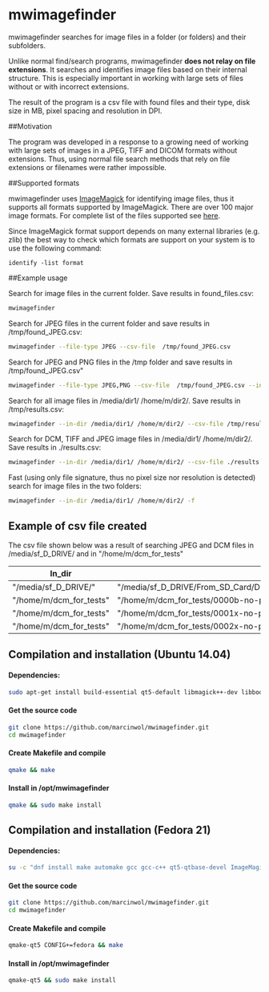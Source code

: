 # mwimagefinder

mwimagefinder searches for image files in a folder (or folders) and their subfolders.

Unlike normal find/search programs, mwimagefinder **does not relay on file extensions**. It searches and identifies image files based on their internal structure. This is especially important in working with large sets of files without or with incorrect extensions. 

The result of the program is a csv file with found files and their type, disk size in MB, pixel spacing and resolution in DPI.

##Motivation

The program was developed in a response to a growing need of working with large sets of images in a JPEG, TIFF and DICOM formats without extensions. Thus, using normal file search methods that rely on file extensions or filenames were rather impossible. 

##Supported formats

mwimagefinder uses [ImageMagick](http://www.imagemagick.org/) for identifying image files, thus it supports all formats supported by ImageMagick. There are over 100 major image formats. For complete list of the files supported see [here](http://www.imagemagick.org/script/formats.php).

Since ImageMagick format support depends on many external libraries (e.g. zlib) the best way to check which formats are support on your system is to use the following command:
```
identify -list format
```

##Example usage

Search for image files in the current folder. Save results in found_files.csv:
```bash
mwimagefinder
```
Search for JPEG files in the current folder and save results in /tmp/found_JPEG.csv:
```bash
mwimagefinder --file-type JPEG --csv-file  /tmp/found_JPEG.csv
```

Search for JPEG and PNG files in the /tmp folder and save results in /tmp/found_JPEG.csv"
```bash
mwimagefinder --file-type JPEG,PNG --csv-file  /tmp/found_JPEG.csv --in-dir /tmp/
```


Search for all image files in /media/dir1/ /home/m/dir2/. Save results in /tmp/results.csv:
```bash
mwimagefinder --in-dir /media/dir1/ /home/m/dir2/ --csv-file /tmp/results.csv
```

Search for DCM, TIFF and JPEG image files in /media/dir1/ /home/m/dir2/. Save results in ./results.csv:
```bash
mwimagefinder --in-dir /media/dir1/ /home/m/dir2/ --csv-file ./results.csv --file-type DCM,TIFF,JPEG 
```

Fast (using only file signature, thus no pixel size nor resolution is detected) search for image files in the two folders:
```bash
mwimagefinder --in-dir /media/dir1/ /home/m/dir2/ -f
```

## Example of csv file created

The csv file shown below was a result of searching JPEG and DCM files in /media/sf_D_DRIVE/ and in "/home/m/dcm_for_tests"

|In_dir|File|Type|Size[MB]|ps_x[mm]|ps_y[mm]|DPIx|DPIy|
|-----|-----|-----|-----|-----|-----|-----|-----|
|"/media/sf_D_DRIVE/"|"/media/sf_D_DRIVE/From_SD_Card/DCIM/Camera/IMG_20131226_155158.jpg"|JPEG|0.430859|0.352778|0.352778|69.165354|69.165354|
|"/home/m/dcm_for_tests"|"/home/m/dcm_for_tests/0000b-no-phi.dcm"|DCM|1.400000|0.143000|0.143000|170.629371|170.629371|
|"/home/m/dcm_for_tests"|"/home/m/dcm_for_tests/0001x-no-phi.dcm"|DCM|0.880000|0.143000|0.143000|170.629371|170.629371|
|"/home/m/dcm_for_tests"|"/home/m/dcm_for_tests/0002x-no-phi.dcm"|DCM|0.220000|0.143000|0.143000|170.629371|170.629371|

## Compilation and installation (Ubuntu 14.04)

#### Dependencies:
```bash
sudo apt-get install build-essential qt5-default libmagick++-dev libboost-filesystem1.55-dev libboost-program-options1.55-dev libboost-regex1.55-dev
```

#### Get the source code
```bash
git clone https://github.com/marcinwol/mwimagefinder.git
cd mwimagefinder
```

#### Create Makefile and compile
```bash
qmake && make
````

#### Install in /opt/mwimagefinder
```bash
qmake && sudo make install
```

## Compilation and installation (Fedora 21)

#### Dependencies:
```bash
su -c "dnf install make automake gcc gcc-c++ qt5-qtbase-devel ImageMagick-c++-devel boost-devel"
```

#### Get the source code
```bash
git clone https://github.com/marcinwol/mwimagefinder.git
cd mwimagefinder
```

#### Create Makefile and compile
```bash
qmake-qt5 CONFIG+=fedora && make
````

#### Install in /opt/mwimagefinder
```bash
qmake-qt5 && sudo make install
```
